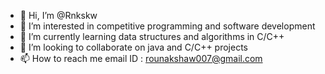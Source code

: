 - 👋 Hi, I’m @Rnkskw
- 👀 I’m interested in competitive programming and software development
- 🌱 I’m currently learning data structures and algorithms in C/C++
- 💞️ I’m looking to collaborate on java and C/C++ projects
- 📫 How to reach me 
  email ID : rounakshaw007@gmail.com

<!---
Rnkskw/Rnkskw is a ✨ special ✨ repository because its `README.md` (this file) appears on your GitHub profile.
You can click the Preview link to take a look at your changes.
--->
